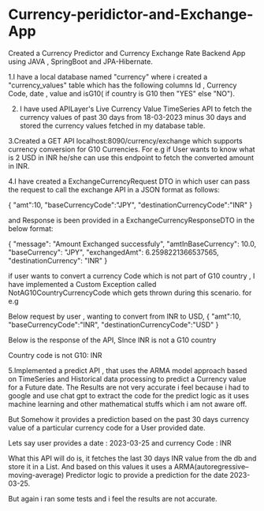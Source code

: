 # Currency-peridictor-and-Exchange-App

Created a Currency Predictor and Currency Exchange Rate Backend App using JAVA , SpringBoot and JPA-Hibernate.

1.I have a local database named "currency" where i created a "currency_values" table which has the following columns Id , Currency Code, date , value and isG10( if country is G10 then "YES" else "NO").

2. I have used APILayer's Live Currency Value TimeSeries API to fetch the currency values of past 30 days from 18-03-2023 minus 30 days and stored the currency values fetched in my database table.

3.Created a GET API localhost:8090/currency/exchange which supports currency conversion for G10 Currencies. For e.g if User wants to know what is 2 USD in INR he/she can use this endpoint to fetch the converted amount in INR.

4.I have created a ExchangeCurrencyRequest DTO in which user can pass the request to call the exchange API in a JSON format as follows:

{
    "amt":10,
    "baseCurrencyCode":"JPY",
    "destinationCurrencyCode":"INR"
}

and Response is been provided in a ExchangeCurrencyResponseDTO in the below format:

{
    "message": "Amount Exchanged successfuly",
    "amtInBaseCurrency": 10.0,
    "baseCurrency": "JPY",
    "exchangedAmt": 6.2598221366537565,
    "destinationCurrency": "INR"
}

if user wants to convert a currency Code which is not part of G10 country , I have implemented a Custom Exception called NotAG10CountryCurrencyCode which gets thrown during this scenario. for e.g

Below request by user , wanting to convert from INR to USD,
{
    "amt":10,
    "baseCurrencyCode":"INR",
    "destinationCurrencyCode":"USD"
}

Below is the response of the API, SInce INR is not a G10 country

Country code is not G10: INR

5.Implemented a predict API , that uses the ARMA model approach based on TimeSeries and Historical data processing to predict a Currency value for a Future date.
The Results are not very accurate i feel because i had to google and use chat gpt to extract the code for the predict logic as it uses machine learning and other mathematical stuffs which i am not aware off.

But Somehow it provides a prediction based on the past 30 days currency value of a particular currency code for a User provided date.

Lets say user provides a date : 2023-03-25 and currency Code : INR

What this API will do is, it fetches the last 30 days INR value from the db and store it in a List. And based on this values it uses a ARMA(autoregressive–moving-average) Predictor logic to provide a prediction for the date 2023-03-25.

But again i ran some tests and i feel the results are not accurate.


